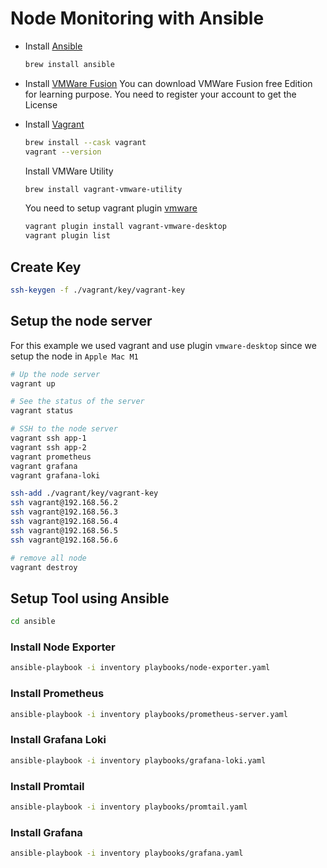 # Node Monitoring with Ansible

* Install [Ansible](https://docs.ansible.com/ansible/latest/getting_started/index.html)
  ```bash
  brew install ansible
  ```

* Install [VMWare Fusion](https://www.vmware.com/products/fusion.html)
  You can download VMWare Fusion free Edition for learning purpose. You need to register your account to get the License

* Install [Vagrant](https://formulae.brew.sh/cask/vagrant)
  ```bash
  brew install --cask vagrant
  vagrant --version
  ```
  Install VMWare Utility
  ```bash
  brew install vagrant-vmware-utility
  ```
  You need to setup vagrant plugin [vmware](https://developer.hashicorp.com/vagrant/docs/providers/vmware/installation)
  ```bash
  vagrant plugin install vagrant-vmware-desktop
  vagrant plugin list
  ```

## Create Key
```bash
ssh-keygen -f ./vagrant/key/vagrant-key
```

## Setup the node server
For this example we used vagrant and use plugin `vmware-desktop` since we setup the node in `Apple Mac M1`
```bash
# Up the node server
vagrant up

# See the status of the server
vagrant status

# SSH to the node server
vagrant ssh app-1
vagrant ssh app-2
vagrant prometheus
vagrant grafana
vagrant grafana-loki

ssh-add ./vagrant/key/vagrant-key
ssh vagrant@192.168.56.2
ssh vagrant@192.168.56.3
ssh vagrant@192.168.56.4
ssh vagrant@192.168.56.5
ssh vagrant@192.168.56.6

# remove all node 
vagrant destroy
```

## Setup Tool using Ansible
```bash
cd ansible
```

### Install Node Exporter
```bash
ansible-playbook -i inventory playbooks/node-exporter.yaml
```

### Install Prometheus
```bash
ansible-playbook -i inventory playbooks/prometheus-server.yaml
```

### Install Grafana Loki
```bash
ansible-playbook -i inventory playbooks/grafana-loki.yaml
```

### Install Promtail
```bash
ansible-playbook -i inventory playbooks/promtail.yaml
```

### Install Grafana
```bash
ansible-playbook -i inventory playbooks/grafana.yaml
```